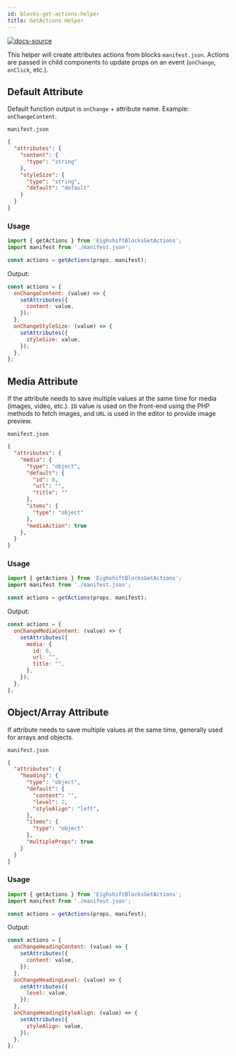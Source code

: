 ```yaml
---
id: blocks-get-actions-helper
title: GetActions Helper
---
```


[![docs-source](https://img.shields.io/badge/source-eigthshift--frontend--libs-yellow?style=for-the-badge&logo=javascript&labelColor=2a2a2a)](https://github.com/infinum/eightshift-frontend-libs/blob/develop/scripts/get-actions.js)


This helper will create attributes actions from blocks `manifest.json`.
Actions are passed in child components to update props on an event (`onChange`, `onClick`, etc.).

## Default Attribute

Default function output is `onChange` + attribute name.
Example: `onChangeContent`.

`manifest.json`

```json
{
  "attributes": {
    "content": {
      "type": "string"
    },
    "styleSize": {
      "type": "string",
      "default": "default"
    }
  }
}
```

### Usage

```js
import { getActions } from 'EighshiftBlocksGetActions';
import manifest from './manifest.json';

const actions = getActions(props, manifest);
```

Output:

```js
const actions = {
  onChangeContent: (value) => {
    setAttributes({
      content: value,
    });
  },
  onChangeStyleSize: (value) => {
    setAttributes({
      styleSize: value,
    });
  },
};
```

## Media Attribute

If the attribute needs to save multiple values at the same time for media (images, video, etc.). `ID` value is used on the front-end using the PHP methods to fetch images, and `URL` is used in the editor to provide image preview.

`manifest.json`

```json
{
  "attributes": {
    "media": {
      "type": "object",
      "default": {
        "id": 0,
        "url": "",
        "title": ""
      },
      "items": {
        "type": "object"
      },
      "mediaAction": true
    },
  }
}
```

### Usage

```js
import { getActions } from 'EighshiftBlocksGetActions';
import manifest from './manifest.json';

const actions = getActions(props, manifest);
```

Output:

```js
const actions = {
  onChangeMediaContent: (value) => {
    setAttributes({
      media: {
        id: 0,
        url: "",
        title: "",
      },
    });
  },
};
```


## Object/Array Attribute

If attribute needs to save multiple values at the same time, generally used for arrays and objects.

`manifest.json`

```json
{
  "attributes": {
    "heading": {
      "type": "object",
      "default": {
        "content": "",
        "level": 2,
        "styleAlign": "left",
      },
      "items": {
        "type": "object"
      },
      "multipleProps": true
    }
  }
}
```

### Usage

```js
import { getActions } from 'EighshiftBlocksGetActions';
import manifest from './manifest.json';

const actions = getActions(props, manifest);
```

Output:

```js
const actions = {
  onChangeHeadingContent: (value) => {
    setAttributes({
      content: value,
    });
  },
  onChangeHeadingLevel: (value) => {
    setAttributes({
      level: value,
    });
  },
  onChangeHeadingStyleAlign: (value) => {
    setAttributes({
      styleAlign: value,
    });
  },
};
```

<div class="legacy-badge legacy-badge--v4"></div>
